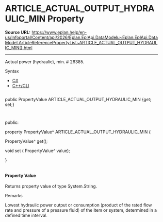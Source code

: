 # ARTICLE_ACTUAL_OUTPUT_HYDRAULIC_MIN Property

**Source URL:** https://www.eplan.help/en-us/Infoportal/Content/api/2026/Eplan.EplApi.DataModelu~Eplan.EplApi.DataModel.ArticleReferencePropertyList~ARTICLE_ACTUAL_OUTPUT_HYDRAULIC_MIN().html

---

Actual power (hydraulic), min. # 26385.

Syntax

- [C#](#i-syntax-CS)
- [C++/CLI](#i-syntax-CPP2005)

```
```
public PropertyValue ARTICLE_ACTUAL_OUTPUT_HYDRAULIC_MIN {get; set;}
```
```

```
```
public:

property PropertyValue^ ARTICLE_ACTUAL_OUTPUT_HYDRAULIC_MIN {

   PropertyValue^ get();

   void set (    PropertyValue^ value);

}
```
```

#### Property Value

Returns property value of type System.String.

Remarks

Lowest hydraulic power output or consumption (product of the rated flow rate and pressure of a pressure fluid) of the item or system, determined in a defined time interval.
